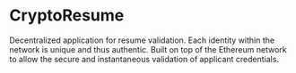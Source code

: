 # CryptoResume
Decentralized application for resume validation.
Each identity within the network is unique and thus authentic. Built on top of the Ethereum network to allow the secure and instantaneous validation of applicant credentials.